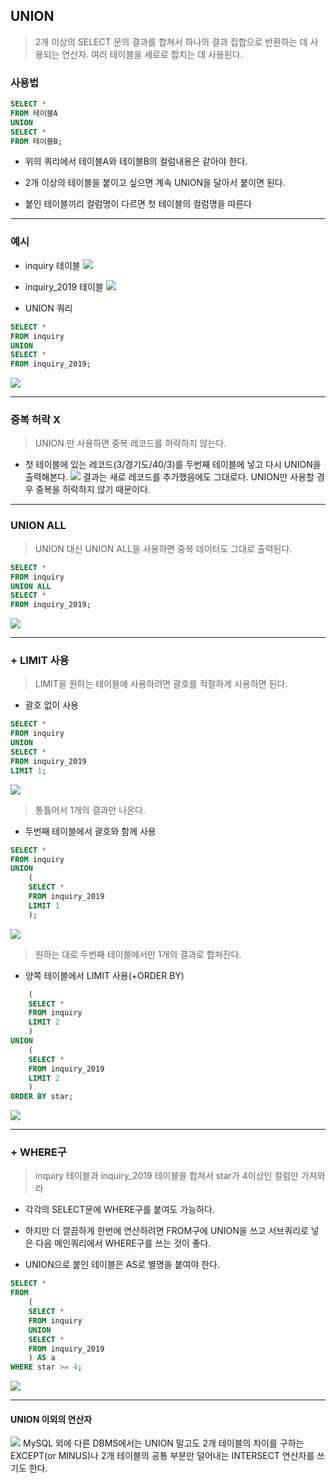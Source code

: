 ## UNION
> 2개 이상의 SELECT 문의 결과를 합쳐서 하나의 결과 집합으로 반환하는 데 사용되는 연산자. 여러 테이블을 세로로 합치는 데 사용된다.

### 사용법

```sql
SELECT *
FROM 테이블A
UNION
SELECT *
FROM 테이블B;
```

* 위의 쿼리에서 테이블A와 테이블B의 컬럼내용은 같아야 한다.

* 2개 이상의 테이블을 붙이고 싶으면 계속 UNION을 달아서 붙이면 된다.

* 붙인 테이블끼리 컬럼명이 다르면 첫 테이블의 컬럼명을 따른다

***

### 예시
* inquiry 테이블
![](https://velog.velcdn.com/images/choonbok22/post/ac36f2d6-1d79-46a7-bd71-60c593a7763f/image.png)

* inquiry_2019 테이블
![](https://velog.velcdn.com/images/choonbok22/post/f9cce4c1-c51d-4160-9fd1-359809b0f9de/image.png)

* UNION 쿼리
```sql
SELECT *
FROM inquiry
UNION
SELECT *
FROM inquiry_2019;
```
![](https://velog.velcdn.com/images/choonbok22/post/aa33aefe-cf6e-4469-8136-725369fc303c/image.png)

***
### 중복 허락 X
> UNION 만 사용하면 중복 레코드를 허락하지 않는다.

* 첫 테이블에 있는 레코드(3/경기도/40/3)를 두번째 테이블에 넣고 다시 UNION을 출력해본다.
![](https://velog.velcdn.com/images/choonbok22/post/4dcf95db-9dba-4e2e-94f0-6c9803089757/image.png)
결과는 새로 레코드를 추가했음에도 그대로다. UNION만 사용할 경우 중복을 허락하지 않기 때문이다.

***
### UNION ALL
> UNION 대신 UNION ALL을 사용하면 중복 데이터도 그대로 출력된다.

```sql
SELECT *
FROM inquiry
UNION ALL
SELECT *
FROM inquiry_2019;
```

![](https://velog.velcdn.com/images/choonbok22/post/9b358172-0dce-4079-973f-a2f1fc9204c1/image.png)

***
### + LIMIT 사용
> LIMIT을 원하는 테이블에 사용하려면 괄호를 적절하게 사용하면 된다.

* 괄호 없이 사용
```sql
SELECT *
FROM inquiry
UNION
SELECT *
FROM inquiry_2019
LIMIT 1;
```
![](https://velog.velcdn.com/images/choonbok22/post/bff97d6e-a843-4085-b58c-ba16b541bcd4/image.png)
> 통틀어서 1개의 결과만 나온다.

* 두번째 테이블에서 괄호와 함께 사용
```sql
SELECT *
FROM inquiry
UNION
	(
	SELECT *
	FROM inquiry_2019
	LIMIT 1
	);
```
![](https://velog.velcdn.com/images/choonbok22/post/d0d64dc1-5415-4189-a8b4-8806d679b01a/image.png)
> 원하는 대로 두번째 테이블에서만 1개의 결과로 합쳐진다.

* 양쪽 테이블에서 LIMIT 사용(+ORDER BY)
```sql
	(
	SELECT *
	FROM inquiry
    LIMIT 2
    )
UNION
	(
	SELECT *
	FROM inquiry_2019
	LIMIT 2
	)
ORDER BY star;
```

![](https://velog.velcdn.com/images/choonbok22/post/53b426ff-007c-42fb-a96f-c770c83f2450/image.png)

***
### + WHERE구
> inquiry 테이블과 inquiry_2019 테이블을 합쳐서 star가 4이상인 컬럼만 가져와라

* 각각의 SELECT문에 WHERE구를 붙여도 가능하다.

* 하지만 더 깔끔하게 한번에 연산하려면 FROM구에 UNION을 쓰고 서브쿼리로 넣은 다음 메인쿼리에서 WHERE구를 쓰는 것이 좋다.

* UNION으로 붙인 테이블은 AS로 별명을 붙여야 한다.
```sql
SELECT *
FROM
	(
    SELECT *
    FROM inquiry
    UNION
    SELECT *
    FROM inquiry_2019
    ) AS a
WHERE star >= 4;
```


![](https://velog.velcdn.com/images/choonbok22/post/b95f9901-060e-45b7-a837-b2802609a3f1/image.png)


***

#### UNION 이외의 연산자

> 
![](https://velog.velcdn.com/images/choonbok22/post/02e192c6-fc86-495c-98b1-3549eabc710a/image.png)
MySQL 외에 다른 DBMS에서는 UNION 말고도 2개 테이블의 차이를 구하는 EXCEPT(or MINUS)나 2개 테이블의 공통 부분만 덜어내는 INTERSECT 연산자를 쓰기도 한다.
